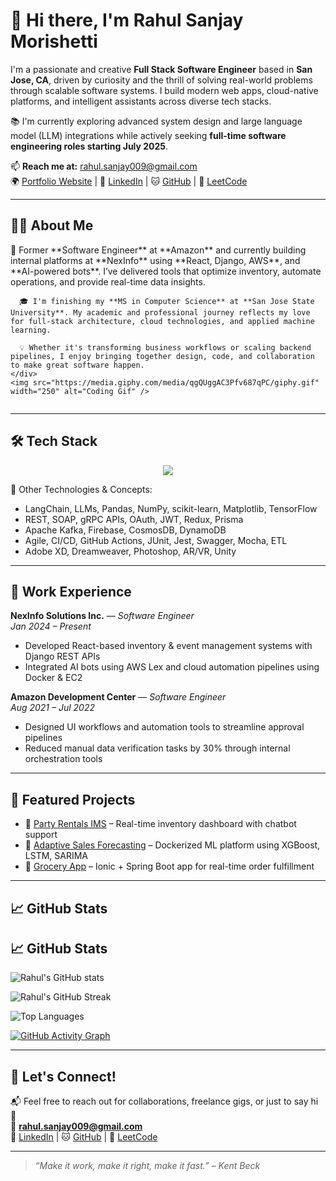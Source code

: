 # 👋 Hi there, I'm Rahul Sanjay Morishetti

I'm a passionate and creative **Full Stack Software Engineer** based in **San Jose, CA**, driven by curiosity and the thrill of solving real-world problems through scalable software systems. I build modern web apps, cloud-native platforms, and intelligent assistants across diverse tech stacks.

📚 I'm currently exploring advanced system design and large language model (LLM) integrations while actively seeking **full-time software engineering roles starting July 2025**.

📫 **Reach me at:** rahul.sanjay009@gmail.com  
🌍 [Portfolio Website](https://rahulsanjay009.github.io) | 💼 [LinkedIn](https://www.linkedin.com/in/rahulsanjay009/) | 🐱 [GitHub](https://github.com/rahulsanjay009) | 🧠 [LeetCode](https://leetcode.com/rahulsanjay009)

---

## 👨‍🎓 About Me

<div align="left">
  <div style="display: flex; align-items: center; gap: 20px;">
    <div>
      🚀 Former **Software Engineer** at **Amazon** and currently building internal platforms at **NexInfo** using **React, Django, AWS**, and **AI-powered bots**. I’ve delivered tools that optimize inventory, automate operations, and provide real-time data insights.

      🎓 I'm finishing my **MS in Computer Science** at **San Jose State University**. My academic and professional journey reflects my love for full-stack architecture, cloud technologies, and applied machine learning.

      💡 Whether it's transforming business workflows or scaling backend pipelines, I enjoy bringing together design, code, and collaboration to make great software happen.
    </div>
    <img src="https://media.giphy.com/media/qgQUggAC3Pfv687qPC/giphy.gif" width="250" alt="Coding Gif" />
  </div>
</div>

---

## 🛠️ Tech Stack

<p align="center">
  <img src="https://skillicons.dev/icons?i=java,python,c,cpp,ts,js,ruby,go,html,css,react,nextjs,angular,ionic,nodejs,express,django,flask,spring,mysql,postgres,mongodb,redis,graphql,docker,kubernetes,aws,gcp,azure,jenkins,nginx,linux,git,vscode,postman,figma,vercel,heroku" />
</p>

🧠 Other Technologies & Concepts:
- LangChain, LLMs, Pandas, NumPy, scikit-learn, Matplotlib, TensorFlow
- REST, SOAP, gRPC APIs, OAuth, JWT, Redux, Prisma
- Apache Kafka, Firebase, CosmosDB, DynamoDB
- Agile, CI/CD, GitHub Actions, JUnit, Jest, Swagger, Mocha, ETL
- Adobe XD, Dreamweaver, Photoshop, AR/VR, Unity

---

## 💼 Work Experience

**NexInfo Solutions Inc.** — *Software Engineer*  
*Jan 2024 – Present*  
- Developed React-based inventory & event management systems with Django REST APIs
- Integrated AI bots using AWS Lex and cloud automation pipelines using Docker & EC2

**Amazon Development Center** — *Software Engineer*  
*Aug 2021 – Jul 2022*  
- Designed UI workflows and automation tools to streamline approval pipelines
- Reduced manual data verification tasks by 30% through internal orchestration tools

---

## 🧩 Featured Projects

- 🔗 [Party Rentals IMS](https://github.com/rahulsanjay009/partyrentals) – Real-time inventory dashboard with chatbot support
- 🔗 [Adaptive Sales Forecasting](https://github.com/rahulsanjay009/adaptive-sales-forecasting) – Dockerized ML platform using XGBoost, LSTM, SARIMA
- 🔗 [Grocery App](https://github.com/rahulsanjay009/grocery-app) – Ionic + Spring Boot app for real-time order fulfillment

---

## 📈 GitHub Stats

## 📈 GitHub Stats

![Rahul's GitHub stats](https://github-readme-stats.vercel.app/api?username=rahulsanjay009&show_icons=true&theme=light&count_private=true)

![Rahul's GitHub Streak](https://streak-stats.demolab.com?user=rahulsanjay009&theme=light)

![Top Languages](https://github-readme-stats.vercel.app/api/top-langs/?username=rahulsanjay009&layout=compact&theme=light)

[![GitHub Activity Graph](https://github-readme-activity-graph.vercel.app/graph?username=rahulsanjay009&theme=light)](https://github.com/rahulsanjay009)

---

## 🤝 Let's Connect!

📬 Feel free to reach out for collaborations, freelance gigs, or just to say hi 👋  
📧 **rahul.sanjay009@gmail.com**  
💼 [LinkedIn](https://www.linkedin.com/in/rahulsanjay009/) | 🐱 [GitHub](https://github.com/rahulsanjay009) | 🧠 [LeetCode](https://leetcode.com/rahulsanjay009)

---

> *“Make it work, make it right, make it fast.” – Kent Beck*
